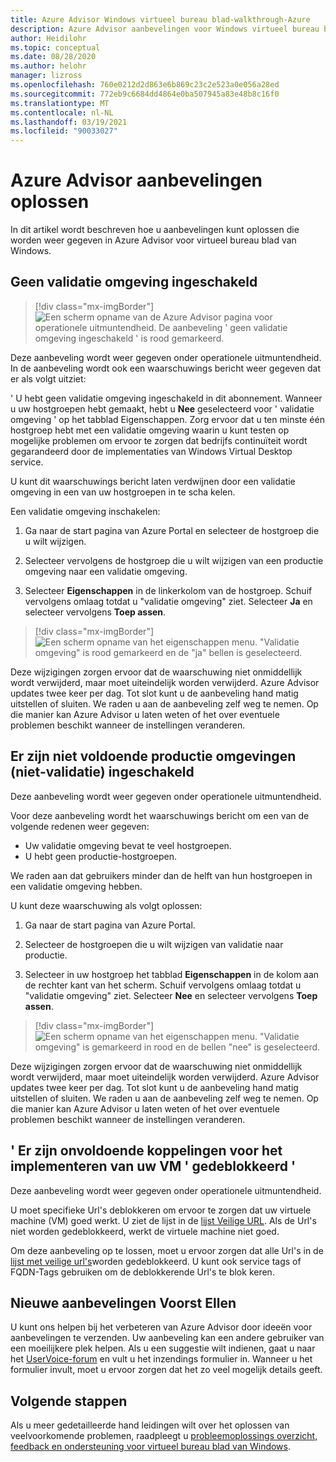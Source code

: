 ```yaml
---
title: Azure Advisor Windows virtueel bureau blad-walkthrough-Azure
description: Azure Advisor aanbevelingen voor Windows virtueel bureau blad oplossen.
author: Heidilohr
ms.topic: conceptual
ms.date: 08/28/2020
ms.author: helohr
manager: lizross
ms.openlocfilehash: 760e0212d2d863e6b869c23c2e523a0e056a28ed
ms.sourcegitcommit: 772eb9c6684dd4864e0ba507945a83e48b8c16f0
ms.translationtype: MT
ms.contentlocale: nl-NL
ms.lasthandoff: 03/19/2021
ms.locfileid: "90033027"
---
```

# <a name="how-to-resolve-azure-advisor-recommendations"></a>Azure Advisor aanbevelingen oplossen

In dit artikel wordt beschreven hoe u aanbevelingen kunt oplossen die worden weer gegeven in Azure Advisor voor virtueel bureau blad van Windows.

## <a name="no-validation-environment-enabled"></a>Geen validatie omgeving ingeschakeld

>[!div class="mx-imgBorder"]
>![Een scherm opname van de Azure Advisor pagina voor operationele uitmuntendheid. De aanbeveling ' geen validatie omgeving ingeschakeld ' is rood gemarkeerd.](media/no-validation-environment.png)

Deze aanbeveling wordt weer gegeven onder operationele uitmuntendheid. In de aanbeveling wordt ook een waarschuwings bericht weer gegeven dat er als volgt uitziet:

' U hebt geen validatie omgeving ingeschakeld in dit abonnement. Wanneer u uw hostgroepen hebt gemaakt, hebt u **Nee** geselecteerd voor ' validatie omgeving ' op het tabblad Eigenschappen. Zorg ervoor dat u ten minste één hostgroep hebt met een validatie omgeving waarin u kunt testen op mogelijke problemen om ervoor te zorgen dat bedrijfs continuïteit wordt gegarandeerd door de implementaties van Windows Virtual Desktop service.

U kunt dit waarschuwings bericht laten verdwijnen door een validatie omgeving in een van uw hostgroepen in te scha kelen.

Een validatie omgeving inschakelen:

1. Ga naar de start pagina van Azure Portal en selecteer de hostgroep die u wilt wijzigen.

2. Selecteer vervolgens de hostgroep die u wilt wijzigen van een productie omgeving naar een validatie omgeving.

3. Selecteer **Eigenschappen** in de linkerkolom van de hostgroep. Schuif vervolgens omlaag totdat u "validatie omgeving" ziet. Selecteer **Ja** en selecteer vervolgens **Toep assen**.

>[!div class="mx-imgBorder"]
>![Een scherm opname van het eigenschappen menu. "Validatie omgeving" is rood gemarkeerd en de "ja" bellen is geselecteerd.](media/validation-yes.png)

Deze wijzigingen zorgen ervoor dat de waarschuwing niet onmiddellijk wordt verwijderd, maar moet uiteindelijk worden verwijderd. Azure Advisor updates twee keer per dag. Tot slot kunt u de aanbeveling hand matig uitstellen of sluiten. We raden u aan de aanbeveling zelf weg te nemen. Op die manier kan Azure Advisor u laten weten of het over eventuele problemen beschikt wanneer de instellingen veranderen.

## <a name="not-enough-production-non-validation-environments-enabled"></a>Er zijn niet voldoende productie omgevingen (niet-validatie) ingeschakeld

Deze aanbeveling wordt weer gegeven onder operationele uitmuntendheid.

Voor deze aanbeveling wordt het waarschuwings bericht om een van de volgende redenen weer gegeven:

- Uw validatie omgeving bevat te veel hostgroepen.
- U hebt geen productie-hostgroepen.

We raden aan dat gebruikers minder dan de helft van hun hostgroepen in een validatie omgeving hebben.

U kunt deze waarschuwing als volgt oplossen:

1. Ga naar de start pagina van Azure Portal.

2. Selecteer de hostgroepen die u wilt wijzigen van validatie naar productie.

3. Selecteer in uw hostgroep het tabblad **Eigenschappen** in de kolom aan de rechter kant van het scherm. Schuif vervolgens omlaag totdat u "validatie omgeving" ziet. Selecteer **Nee** en selecteer vervolgens **Toep assen**.

>[!div class="mx-imgBorder"]
>![Een scherm opname van het eigenschappen menu. "Validatie omgeving" is gemarkeerd in rood en de bellen "nee" is geselecteerd.](media/validation-no.png)

Deze wijzigingen zorgen ervoor dat de waarschuwing niet onmiddellijk wordt verwijderd, maar moet uiteindelijk worden verwijderd. Azure Advisor updates twee keer per dag. Tot slot kunt u de aanbeveling hand matig uitstellen of sluiten. We raden u aan de aanbeveling zelf weg te nemen. Op die manier kan Azure Advisor u laten weten of het over eventuele problemen beschikt wanneer de instellingen veranderen.

## <a name="not-enough-links-are-unblocked-to-successfully-implement-your-vm"></a>' Er zijn onvoldoende koppelingen voor het implementeren van uw VM ' gedeblokkeerd '

Deze aanbeveling wordt weer gegeven onder operationele uitmuntendheid.

U moet specifieke Url's deblokkeren om ervoor te zorgen dat uw virtuele machine (VM) goed werkt. U ziet de lijst in de [lijst Veilige URL](safe-url-list.md). Als de Url's niet worden gedeblokkeerd, werkt de virtuele machine niet goed.

Om deze aanbeveling op te lossen, moet u ervoor zorgen dat alle Url's in de [lijst met veilige url's](safe-url-list.md)worden gedeblokkeerd. U kunt ook service tags of FQDN-Tags gebruiken om de deblokkerende Url's te blok keren.

## <a name="propose-new-recommendations"></a>Nieuwe aanbevelingen Voorst Ellen

U kunt ons helpen bij het verbeteren van Azure Advisor door ideeën voor aanbevelingen te verzenden. Uw aanbeveling kan een andere gebruiker van een moeilijkere plek helpen. Als u een suggestie wilt indienen, gaat u naar het [UserVoice-forum](https://windowsvirtualdesktop.uservoice.com/forums/930847-azure-advisor-recommendations) en vult u het inzendings formulier in. Wanneer u het formulier invult, moet u ervoor zorgen dat het zo veel mogelijk details geeft.

## <a name="next-steps"></a>Volgende stappen

Als u meer gedetailleerde hand leidingen wilt over het oplossen van veelvoorkomende problemen, raadpleegt u [probleemoplossings overzicht, feedback en ondersteuning voor virtueel bureau blad van Windows](troubleshoot-set-up-overview.md).
